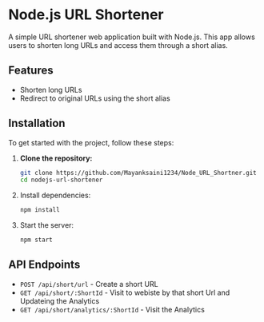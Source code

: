 # Node.js URL Shortener

A simple URL shortener web application built with Node.js. This app allows users to shorten long URLs and access them through a short alias.

## Features

- Shorten long URLs
- Redirect to original URLs using the short alias



## Installation

To get started with the project, follow these steps:

1. **Clone the repository:**

   ```sh
   git clone https://github.com/Mayanksaini1234/Node_URL_Shortner.git
   cd nodejs-url-shortener

 2. Install dependencies:

    ```sh
    npm install
    ```

3. Start the server:

    ```sh
    npm start
    ```

## API Endpoints

- `POST /api/short/url` - Create a short URL
- `GET /api/short/:ShortId` - Visit to webiste by that short Url and Updateing the Analytics
- `GET /api/short/analytics/:ShortId` - Visit the Analytics 


